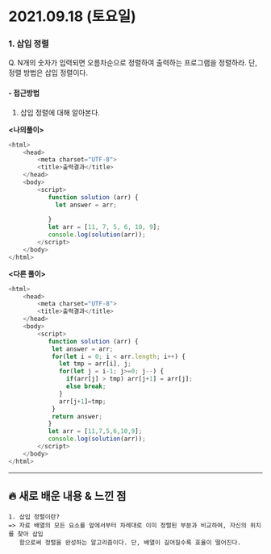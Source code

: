 # 2021.09.18 (토요일)
### **1. 삽입 정렬**

Q. N개의 숫자가 입력되면 오름차순으로 정렬하여 출력하는 프로그램을 정렬하라.
   단, 정렬 방법은 삽입 정렬이다.

#### -  접근방법
1. 삽입 정렬에 대해 알아본다.


**<나의풀이>**
```javascript
<html>
    <head>
        <meta charset="UTF-8">
        <title>출력결과</title>
    </head>
    <body>
        <script>
           function solution (arr) {
             let answer = arr;
          
           }
           let arr = [11, 7, 5, 6, 10, 9];
           console.log(solution(arr));
        </script>
    </body>
</html>
```


**<다른 풀이>**
```javascript
<html>
    <head>
        <meta charset="UTF-8">
        <title>출력결과</title>
    </head>
    <body>
        <script>
           function solution (arr) {
            let answer = arr;
            for(let i = 0; i < arr.length; i++) {
              let tmp = arr[i], j;
              for(let j = i-1; j>=0; j--) {
                if(arr[j] > tmp) arr[j+1] = arr[j];
                else break;
              }
              arr[j+1]=tmp;
            }
            return answer;
           }
           let arr = [11,7,5,6,10,9];
           console.log(solution(arr));
        </script>
    </body>
</html>
```

---
##  **🔥 새로 배운 내용 & 느낀 점**

    1. 삽입 정렬이란?
    => 자료 배열의 모든 요소를 앞에서부터 차례대로 이미 정렬된 부분과 비교하여, 자신의 위치를 찾아 삽입
       함으로써 정렬을 완성하는 알고리즘이다. 단, 배열이 길어질수록 효율이 떨어진다.
